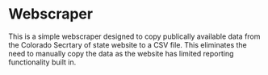 # Webscraper

This is a simple webscraper designed to copy publically available data from the Colorado Secrtary of state website to a CSV file. This eliminates the need to manually copy the data as the website has limited reporting functionality built in. 
